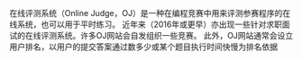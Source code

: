 在线评测系统（Online Judge，OJ）是一种在编程竞赛中用来评测参赛程序的在线系统，也可以用于平时练习。
近年来（2016年或更早）亦出现一些针对求职面试的在线评测系统。许多OJ网站会自发组织一些竞赛。
此外，OJ网站通常会设立用户排名，以用户的提交答案通过数多少或某个题目执行时间快慢为排名依据